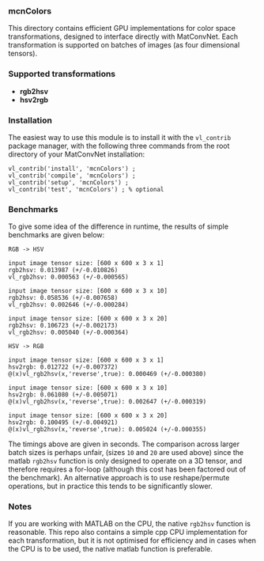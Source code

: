 ### mcnColors

This directory contains efficient GPU implementations for color space transformations, designed to interface directly with MatConvNet. Each transformation is supported on batches of images (as four dimensional tensors).  

### Supported transformations

* **rgb2hsv**
* **hsv2rgb**

### Installation

The easiest way to use this module is to install it with the `vl_contrib` package manager, with the following three commands from the root directory of your MatConvNet installation:

```
vl_contrib('install', 'mcnColors') ;
vl_contrib('compile', 'mcnColors') ;
vl_contrib('setup', 'mcnColors') ;
vl_contrib('test', 'mcnColors') ; % optional
```

### Benchmarks

To give some idea of the difference in runtime, the results of simple benchmarks are given below:

```
RGB -> HSV

input image tensor size: [600 x 600 x 3 x 1]
rgb2hsv: 0.013987 (+/-0.010826)
vl_rgb2hsv: 0.000563 (+/-0.000565)

input image tensor size: [600 x 600 x 3 x 10]
rgb2hsv: 0.058536 (+/-0.007658)
vl_rgb2hsv: 0.002646 (+/-0.000284)

input image tensor size: [600 x 600 x 3 x 20]
rgb2hsv: 0.106723 (+/-0.002173)
vl_rgb2hsv: 0.005040 (+/-0.000364)

HSV -> RGB

input image tensor size: [600 x 600 x 3 x 1]
hsv2rgb: 0.012722 (+/-0.007372)
@(x)vl_rgb2hsv(x,'reverse',true): 0.000469 (+/-0.000380)

input image tensor size: [600 x 600 x 3 x 10]
hsv2rgb: 0.061080 (+/-0.005071)
@(x)vl_rgb2hsv(x,'reverse',true): 0.002647 (+/-0.000319)

input image tensor size: [600 x 600 x 3 x 20]
hsv2rgb: 0.100495 (+/-0.004921)
@(x)vl_rgb2hsv(x,'reverse',true): 0.005024 (+/-0.000355)

```

The timings above are given in seconds.  The comparison across larger batch sizes is perhaps unfair, (sizes `10` and `20` are used above) since the matlab `rgb2hsv` function is only designed to operate on a 3D tensor, and therefore requires a for-loop (although this cost has been factored out of the benchmark). An alternative approach is to use reshape/permute operations, but in practice this tends to be significantly slower.

### Notes

If you are working with MATLAB on the CPU, the native `rgb2hsv` function is reasonable.  This repo also contains a simple cpp CPU implementation for each transformation, but it is not optimised for efficiency and in cases when the CPU is to be used, the native matlab function is preferable. 
